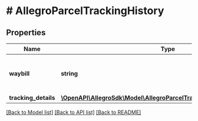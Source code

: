 # # AllegroParcelTrackingHistory

## Properties

Name | Type | Description | Notes
------------ | ------------- | ------------- | -------------
**waybill** | **string** | Waybill number (parcel tracking number). |
**tracking_details** | [**\OpenAPI\AllegroSdk\Model\AllegroParcelTrackingHistoryTrackingDetails**](AllegroParcelTrackingHistoryTrackingDetails.md) |  | [optional]

[[Back to Model list]](../../README.md#models) [[Back to API list]](../../README.md#endpoints) [[Back to README]](../../README.md)

